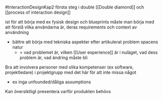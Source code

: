 #InteractionDesignKap2
första steg i double [[Double diamond]] och [[process of interaction design]]

ist för att börja med ex fysisk design och blueprints måste man börja med att förstå vilka användarna är, deras requirements och context av användning
- bättre att börja med tekniska aspekter efter artikulerat problem spacens natur
	- = vad problemet är, vilken [[User experience]] är i nuläget, vad dess problem är, vad ändring måste bli

Bra att involvera personer med olika kompetenser (ex software, projektledare) i projektgrupp med det här för att inte missa något
- ex inga unfounded/dåliga assumptions

Kan översiktligt presentera varför produkten behövs

